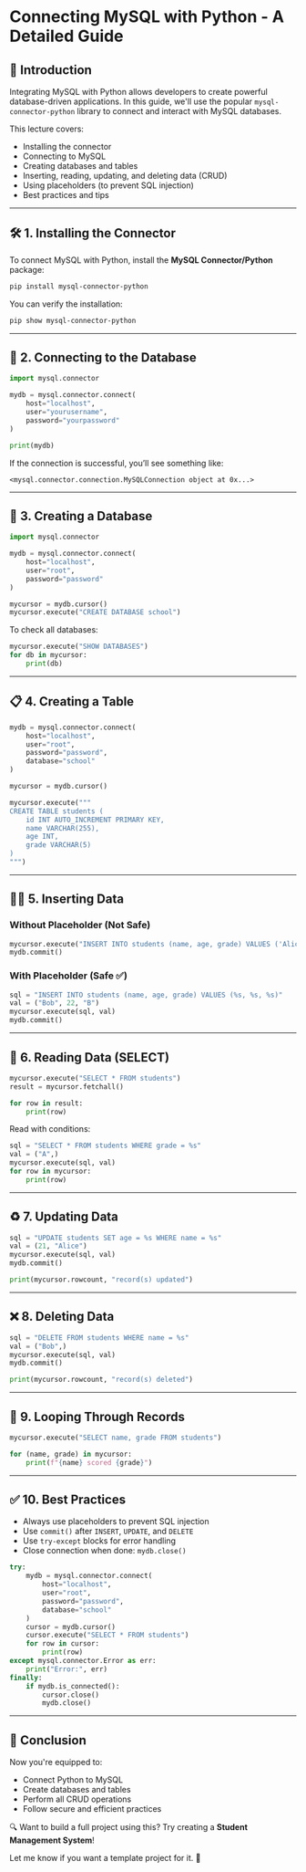 # Connecting MySQL with Python - A Detailed Guide

## 📌 Introduction
Integrating MySQL with Python allows developers to create powerful database-driven applications. In this guide, we'll use the popular `mysql-connector-python` library to connect and interact with MySQL databases.

This lecture covers:
- Installing the connector
- Connecting to MySQL
- Creating databases and tables
- Inserting, reading, updating, and deleting data (CRUD)
- Using placeholders (to prevent SQL injection)
- Best practices and tips

---

## 🛠️ 1. Installing the Connector
To connect MySQL with Python, install the **MySQL Connector/Python** package:

```bash
pip install mysql-connector-python
```

You can verify the installation:
```bash
pip show mysql-connector-python
```

---

## 🔌 2. Connecting to the Database
```python
import mysql.connector

mydb = mysql.connector.connect(
    host="localhost",
    user="yourusername",
    password="yourpassword"
)

print(mydb)
```

If the connection is successful, you’ll see something like:
```
<mysql.connector.connection.MySQLConnection object at 0x...>
```

---

## 🧱 3. Creating a Database
```python
import mysql.connector

mydb = mysql.connector.connect(
    host="localhost",
    user="root",
    password="password"
)

mycursor = mydb.cursor()
mycursor.execute("CREATE DATABASE school")
```

To check all databases:
```python
mycursor.execute("SHOW DATABASES")
for db in mycursor:
    print(db)
```

---

## 📋 4. Creating a Table
```python
mydb = mysql.connector.connect(
    host="localhost",
    user="root",
    password="password",
    database="school"
)

mycursor = mydb.cursor()

mycursor.execute("""
CREATE TABLE students (
    id INT AUTO_INCREMENT PRIMARY KEY,
    name VARCHAR(255),
    age INT,
    grade VARCHAR(5)
)
""")
```

---

## 🧑‍🎓 5. Inserting Data
### Without Placeholder (Not Safe)
```python
mycursor.execute("INSERT INTO students (name, age, grade) VALUES ('Alice', 20, 'A')")
mydb.commit()
```

### With Placeholder (Safe ✅)
```python
sql = "INSERT INTO students (name, age, grade) VALUES (%s, %s, %s)"
val = ("Bob", 22, "B")
mycursor.execute(sql, val)
mydb.commit()
```

---

## 📖 6. Reading Data (SELECT)
```python
mycursor.execute("SELECT * FROM students")
result = mycursor.fetchall()

for row in result:
    print(row)
```

Read with conditions:
```python
sql = "SELECT * FROM students WHERE grade = %s"
val = ("A",)
mycursor.execute(sql, val)
for row in mycursor:
    print(row)
```

---

## ♻️ 7. Updating Data
```python
sql = "UPDATE students SET age = %s WHERE name = %s"
val = (21, "Alice")
mycursor.execute(sql, val)
mydb.commit()

print(mycursor.rowcount, "record(s) updated")
```

---

## ❌ 8. Deleting Data
```python
sql = "DELETE FROM students WHERE name = %s"
val = ("Bob",)
mycursor.execute(sql, val)
mydb.commit()

print(mycursor.rowcount, "record(s) deleted")
```

---

## 🔁 9. Looping Through Records
```python
mycursor.execute("SELECT name, grade FROM students")

for (name, grade) in mycursor:
    print(f"{name} scored {grade}")
```

---

## ✅ 10. Best Practices
- Always use placeholders to prevent SQL injection
- Use `commit()` after `INSERT`, `UPDATE`, and `DELETE`
- Use `try-except` blocks for error handling
- Close connection when done: `mydb.close()`

```python
try:
    mydb = mysql.connector.connect(
        host="localhost",
        user="root",
        password="password",
        database="school"
    )
    cursor = mydb.cursor()
    cursor.execute("SELECT * FROM students")
    for row in cursor:
        print(row)
except mysql.connector.Error as err:
    print("Error:", err)
finally:
    if mydb.is_connected():
        cursor.close()
        mydb.close()
```

---

## 🎯 Conclusion
Now you're equipped to:
- Connect Python to MySQL
- Create databases and tables
- Perform all CRUD operations
- Follow secure and efficient practices

🔍 Want to build a full project using this? Try creating a **Student Management System**!

Let me know if you want a template project for it. 🚀
